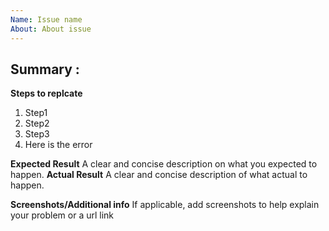 ```yaml
---
Name: Issue name 
About: About issue
---
```

Summary : 
---
**Steps to replcate**
1. Step1
2. Step2
3. Step3
4. Here is the error

**Expected Result**
A clear and concise description on what you expected to happen.
**Actual Result**
A clear and concise description of what actual to happen.

**Screenshots/Additional info**
If applicable, add screenshots to help explain your problem or a url link
